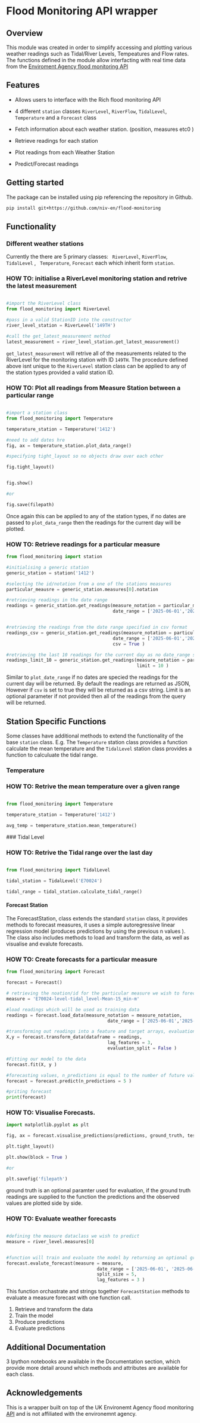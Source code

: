 # Flood Monitoring API wrapper



## Overview

This module was created in order to simplify accessing and plotting various weather readings such as Tidal/River Levels, Tempeatures and Flow rates.  The functions defined in the module allow interfacting with real time data from the [Enviroment Agency flood monitoring API](https://environment.data.gov.uk/flood-monitoring/doc/reference)

## Features 

- Allows users to interface with the Rich flood monitoring API 

- 4 different `station` classes `RiverLevel`, `RiverFlow`, `TidalLevel`, `Temperature` and a `Forecast` class 

- Fetch information about each weather station. (position, measures etc0 )

- Retrieve readings for each station 

- Plot readings from each Weather Station 

- Predict/Forecast readings




## Getting started 

The package can be installed using pip referencing the repository in Github. 

``` sh
pip install git+https://github.com/niv-en/flood-monitoring

```

## Functionality 

### Different weather stations 

Currently the there are 5 primary classes: ``` RiverLevel```, ```RiverFlow```, ```TidalLevel``` , ``` Temperature```, `Forecast` each which inherit form ```station```. 

### HOW TO: initialise a RiverLevel monitoring station and retrive the latest measurement 

``` py 

#import the RiverLevel class
from flood_monitoring import RiverLevel 

#pass in a valid StationID into the constructor 
river_level_station = RiverLevel('149TH')

#call the get_latest_measurement method
latest_measurement = river_level_station.get_latest_measurement() 

```

``` get_latest_measurement ``` will retrive all of the measurements related to the RiverLevel for the monitoring station with ID ```149TH```. The procedure defined above isnt unique to the ```RiverLevel``` station class can be applied to any of the station types provided a valid station ID. 

### HOW TO: Plot all readings from Measure Station between a particular range 

``` py

#import a station class 
from flood_monitoring import Temperature 

temperature_station = Temperature('1412') 

#need to add dates hre 
fig, ax = temperature_station.plot_data_range()

#specifying tight_layout so no objects draw over each other 

fig.tight_layout() 


fig.show() 

#or 

fig.save(filepath) 


```

Once again this can be applied to any of the station types, if no dates are passed to `plot_data_range` then the readings for the current day will be plotted. 


### HOW TO: Retrieve readings for a particular measure 

```py
from flood_monitoring import station 

#initialising a generic station 
generic_station = station('1412') 

#selecting the id/notation from a one of the stations measures 
particular_meausre = generic_station.measures[0].notation 

#retrieving readings in the date range 
readings = generic_station.get_readings(measure_notation = particular_measure, 
                                        date_range = ['2025-06-01','2025-06-05'] ) 


#retrieving the readings from the date range specified in csv format 
readings_csv = generic_station.get_readings(measure_notation = particular_measure, 
                                        date_range = ['2025-06-01','2025-06-05'],
                                        csv = True ) 

#retrieving the last 10 readings for the current day as no date_range specified
readings_limit_10 = generic_station.get_readings(measure_notation = particular_measure,
                                                 limit = 10 )
```

Similar to `plot_date_range` if no dates are specied the readings for the current day will be returned. By default the readings are returned as JSON, However if `csv` is set to true they will be returned as a csv string. Limit is an optional parameter if not provided then all of the readings from the query will be returned. 

## Station Specific Functions 

Some classes have additional methods to extend the functionality of the base `station` class. E.g. The `Temperature` station class provides a function calculate the mean temperature and the `TidalLevel` station class provides a function to calculuate the tidal range. 

### Temperature 

### HOW TO: Retrive the mean temperature over a given range 

``` py 

from flood_monitoring import Temperature 

temperature_station = Temperature('1412') 

avg_temp = temperature_station.mean_temperature() 


```

### Tidal Level 

### HOW TO: Retrive the Tidal range over the last day

``` py 

from flood_monitoring import TidalLevel

tidal_station = TidalLevel('E70024') 

tidal_range = tidal_station.calculate_tidal_range() 

```
#### Forecast Station 

The ForecastStation, class extends the standard `station` class, it provides methods to forecast measures, it uses a simple autoregressive linear regression model (produces predictions by using the previous n values ). The class also includes  methods to load and transform the data, as well as visualise and evalute forecasts.

### HOW TO: Create forecasts for a particular measure

``` py 
from flood_monitoring import Forecast

forecast = Forecast() 

# retrieving the noation/id for the particular measure we wish to forecast
measure = 'E70024-level-tidal_level-Mean-15_min-m'

#load readings which will be used as training data 
readings = forecast.load_data(measure_notation = measure_notation,
                                      date_range = ['2025-06-01','2025-06-05'] ) 

#transforming out readings into a feature and target arrays, evaluation_split set to False meaning all readings will be used as training data and lag_feature of 3 means the previous 3 values will be used to predict the next. 
X,y = forecast.transform_data(dataframe = readings, 
                                      lag_features = 3, 
                                      evaluation_split = False )

#Fitting our model to the data 
forecast.fit(X, y ) 

#forecasting values, n_predictions is equal to the number of future values we want to predict. 
forecast = forecast.predict(n_predictions = 5 ) 

#priting forecast
print(forecast) 
```

### HOW TO: Visualise Forecasts. 

``` py
import matplotlib.pyplot as plt 

fig, ax = forecast.visualise_predictions(predictions, ground_truth, test_timestamps, measure)  

plt.tight_layout() 

plt.show(block = True ) 

#or 

plt.savefig('filepath')
```
ground truth is an optional paramter used for evaluation, if the ground truth readings are supplied to the function the  predictions and the observed values are plotted side by side. 

### HOW TO: Evaluate weather forecasts 

``` py 

#defining the measure dataclass we wish to predict 
measure = river_level.measures[0] 


#function will train and evaluate the model by returning an optional graph of predictions
forecast.evalute_forecast(measure = measure,
                                  date_range = ['2025-06-01', '2025-06-05'],
                                  split_size = 5, 
                                  lag_features = 3 ) 
```

This function orchastrate and strings together  `ForecastStation` methods to evaluate a measure forecast with one function call. 

1. Retrieve and transform the data
2. Train the model
3. Produce predictions
4. Evaluate predictions 

## Additional Documentation 

3 Ipython notebooks are available in the Documentation section, which provide more detail around which methods and attributes are available for each class. 

## Acknowledgements

This is a wrapper built on top of the UK Environemt Agency flood monitoring [API](...) and is not affiliated with the environemnt agency. 